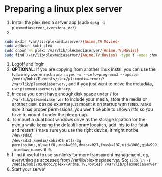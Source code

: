 # Preparing a linux plex server
1. Install the plex media server app (sudo `dpkg -i plexmediaserver_<version>.deb`)
1. 
```bash
sudo mkdir /var/lib/plexmediaserver/{Anime,TV,Movies}
sudo adduser kobi plex
sudo chown -R plex: /var/lib/plexmediaserver/{Anime,TV,Movies}
sudo find /var/lib/plexmediaserver/{Anime,TV,Movies} -type d -exec chmod 775 {} \;
```
1. Logoff and login
1. **OPTIONAL**:
If you are copying from another linux install you can use the following command: `sudo rsync -a --info=progress2 --update /media/kobi/Elements/plex/plexmediaserver/* /var/lib/plexmediaserver/`, and if you just want to move the metadata, use `plexmediaserver/Library`.  
1. In case you don't have enough disk space under / for `/var/lib/plexmediaserver` to include your media, store the media on another disk, can be external just mount it on startup with fstab. Make sure it has proper permissions, you won't be able to chown ntfs so you have to mount it under the plex group.
1. To mount a dual boot windows drive as the storage location for the media while keeping the default library location, add this to the fstab and restart: (make sure you use the right device, it might not be `/dev/sda3`)  
`/dev/sda3 /media/kobi/OS ntfs-3g permissions,nls=utf8,umask=000,dmask=027,fmask=137,uid=1000,gid=999,windows_names 0 0`.
1. I find it useful to use symlinks for more transparent management, eg, everything as accessed from /var/lib/plexmediaserver. So: `sudo ln -s /media/kobi/OS/kobi/plex/{Anime,TV,Movies} /var/lib/plexmediaserver`
1. Start your server
